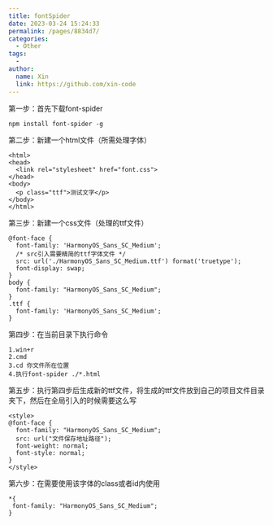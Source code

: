 ```yaml
---
title: fontSpider
date: 2023-03-24 15:24:33
permalink: /pages/8834d7/
categories:
  - Other
tags:
  - 
author: 
  name: Xin
  link: https://github.com/xin-code
---
```

第一步：首先下载font-spider

```text
npm install font-spider -g
```

第二步：新建一个html文件（所需处理字体）

```text
<html>
<head>
  <link rel="stylesheet" href="font.css">
</head>
<body>
  <p class="ttf">测试文字</p>
</body>
</html>
```

第三步：新建一个css文件（处理的ttf文件）

```text
@font-face {
  font-family: 'HarmonyOS_Sans_SC_Medium';
  /* src引入需要精简的ttf字体文件 */
  src: url('./HarmonyOS_Sans_SC_Medium.ttf') format('truetype');
  font-display: swap;
}
body {
  font-family: "HarmonyOS_Sans_SC_Medium";
}
.ttf {
  font-family: 'HarmonyOS_Sans_SC_Medium';
}
```

第四步：在当前目录下执行命令

```text
1.win+r 
2.cmd 
3.cd 你文件所在位置
4.执行font-spider ./*.html
```

第五步：执行第四步后生成新的ttf文件，将生成的ttf文件放到自己的项目文件目录夹下，然后在全局引入的时候需要这么写

```text
<style>
@font-face {
  font-family: "HarmonyOS_Sans_SC_Medium";
  src: url("文件保存地址路径");
  font-weight: normal;
  font-style: normal;
}
</style>
```

第六步：在需要使用该字体的class或者id内使用

```text
*{
 font-family: "HarmonyOS_Sans_SC_Medium";
}
```